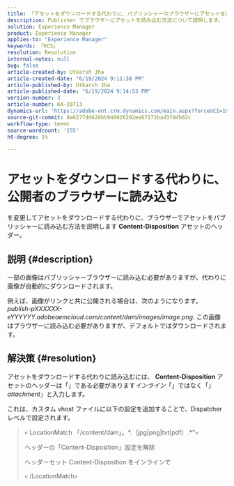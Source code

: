 ```yaml
---
title: 「アセットをダウンロードする代わりに、パブリッシャーのブラウザーにアセットを読み込む」
description: Publisher でブラウザーにアセットを読み込む方法について説明します。
solution: Experience Manager
product: Experience Manager
applies-to: "Experience Manager"
keywords: 「KCS」
resolution: Resolution
internal-notes: null
bug: false
article-created-by: Utkarsh Jha
article-created-date: "6/19/2024 9:11:38 PM"
article-published-by: Utkarsh Jha
article-published-date: "6/19/2024 9:14:53 PM"
version-number: 3
article-number: KA-20713
dynamics-url: "https://adobe-ent.crm.dynamics.com/main.aspx?forceUCI=1&pagetype=entityrecord&etn=knowledgearticle&id=0b45ae82-802e-ef11-840a-00224809e160"
source-git-commit: 8e6277dd620bb940926282ee67172bad3f0db62c
workflow-type: tm+mt
source-wordcount: '155'
ht-degree: 1%

---
```


# アセットをダウンロードする代わりに、公開者のブラウザーに読み込む


を変更してアセットをダウンロードする代わりに、ブラウザーでアセットをパブリッシャーに読み込む方法を説明します <b>Content-Disposition</b> アセットのヘッダー。

## 説明 {#description}


一部の画像はパブリッシャーブラウザーに読み込む必要がありますが、代わりに画像が自動的にダウンロードされます。

例えば、画像がリンクと共に公開される場合は、次のようになります。 *publish-pXXXXXX-eYYYYYY.adobeaemcloud.com/content/dam/images/image.png*. この画像はブラウザーに読み込む必要がありますが、デフォルトではダウンロードされます。


## 解決策 {#resolution}


アセットをダウンロードする代わりに読み込むには、 <b>Content-Disposition</b> アセットのヘッダーは「」である必要があります&#x200B;*インライン*「」ではなく「」*attachment*」と入力します。

これは、カスタム vhost ファイルに以下の設定を追加することで、Dispatcher レベルで設定されます。




> `<` LocationMatch 「\/content\/dam」。\*\.（jpg|png|txt|pdf）.\*&quot;`>`
> 
> ヘッダーの「Content-Disposition」設定を解除
> 
> ヘッダーセット Content-Disposition をインラインで
> 
> `<` /LocationMatch`>`





